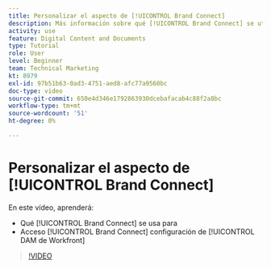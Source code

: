 ```yaml
---
title: Personalizar el aspecto de [!UICONTROL Brand Connect]
description: Más información sobre qué [!UICONTROL Brand Connect] se utiliza para y cómo acceder a [!UICONTROL Brand Connect] configuración de [!UICONTROL DAM de Workfront].
activity: use
feature: Digital Content and Documents
type: Tutorial
role: User
level: Beginner
team: Technical Marketing
kt: 8979
exl-id: 97b51b63-0ad3-4751-aed8-afc77a9560bc
doc-type: video
source-git-commit: 650e4d346e1792863930dcebafacab4c88f2a8bc
workflow-type: tm+mt
source-wordcount: '51'
ht-degree: 0%

---
```


# Personalizar el aspecto de [!UICONTROL Brand Connect]

En este vídeo, aprenderá:

* Qué [!UICONTROL Brand Connect] se usa para
* Acceso [!UICONTROL Brand Connect] configuración de [!UICONTROL DAM de Workfront]

>[!VIDEO](https://video.tv.adobe.com/v/335241/?quality=12&learn=on)
